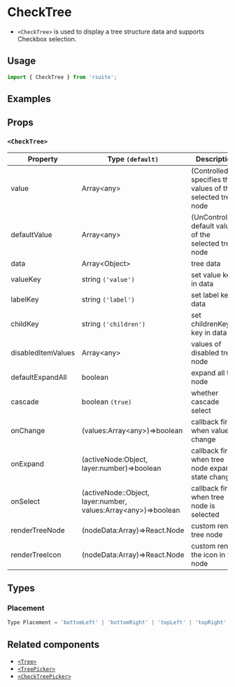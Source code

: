 # CheckTree

* `<CheckTree>` is used to display a tree structure data and supports Checkbox selection.

## Usage

```js
import { CheckTree } from 'rsuite';
```

## Examples

<!--{demo}-->

## Props

### `<CheckTree>`

| Property           | Type `(default)`                                                     | Description                                                 |
| ------------------ | -------------------------------------------------------------------- | ----------------------------------------------------------- |
| value              | Array&lt;any&gt;                                                     | (Controlled) specifies the values of the selected tree node |
| defaultValue       | Array&lt;any&gt;                                                     | (UnControlled) default values of the selected tree node     |
| data               | Array&lt;Object&gt;                                                  | tree data                                                   |
| valueKey           | string `('value')`                                                   | set value key in data                                       |
| labelKey           | string `('label')`                                                   | set label key in data                                       |
| childKey           | string `('children')`                                                | set childrenKey key in data                                 |
| disabledItemValues | Array&lt;any&gt;                                                     | values of disabled tree node                                |
| defaultExpandAll   | boolean                                                              | expand all tree node                                        |
| cascade            | boolean `(true)`                                                     | whether cascade select                                      |
| onChange           | (values:Array&lt;any&gt;)=>boolean                                   | callback fired when value change                            |
| onExpand           | (activeNode:Object, layer:number)=>boolean                           | callback fired when tree node expand state changed          |
| onSelect           | (activeNode::Object, layer:number, values:Array&lt;any&gt;)=>boolean | callback fired when tree node is selected                   |
| renderTreeNode     | (nodeData:Array<Object>)=>React.Node                                 | custom render tree node                                     |
| renderTreeIcon     | (nodeData:Array<Object>)=>React.Node                                 | custom render the icon in tree node                         |

## Types

### Placement

```js
Type Placement = 'bottomLeft' | 'bottomRight' | 'topLeft' | 'topRight' | 'leftTop' | 'rightTop' | 'leftBottom' | 'rightBottom';
```

## Related components

* [`<Tree>`](./tree)
* [`<TreePicker>`](./tree-picker)
* [`<CheckTreePicker>`](./check-tree-picker)
